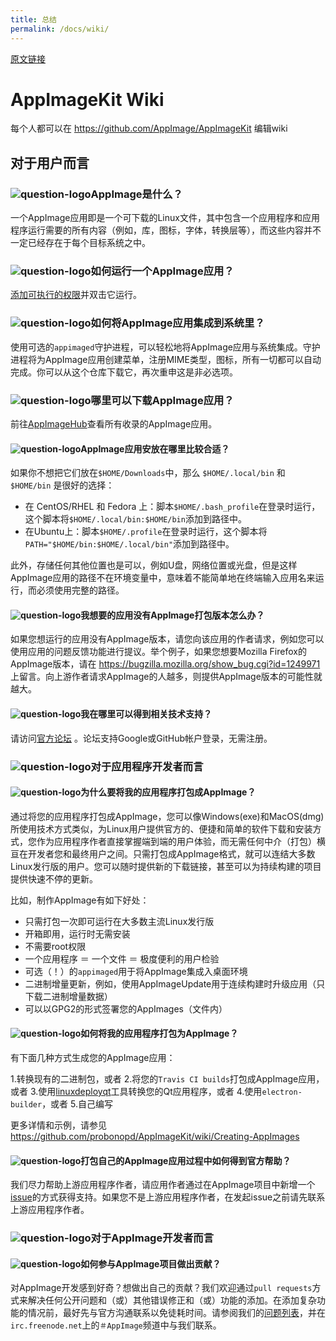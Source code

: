 ```yaml
---
title: 总结
permalink: /docs/wiki/
---
```


[原文链接](https://github.com/AppImage/AppImageKit/wiki)
# AppImageKit Wiki

每个人都可以在 https://github.com/AppImage/AppImageKit 编辑wiki

## 对于用户而言

### ![question-logo](https://raw.githubusercontent.com/encharm/Font-Awesome-SVG-PNG/master/black/png/48/question-circle.png)AppImage是什么？

一个AppImage应用即是一个可下载的Linux文件，其中包含一个应用程序和应用程序运行需要的所有内容（例如，库，图标，字体，转换层等），而这些内容并不一定已经存在于每个目标系统之中。

### ![question-logo](https://raw.githubusercontent.com/encharm/Font-Awesome-SVG-PNG/master/black/png/48/question-circle.png)如何运行一个AppImage应用？

[添加可执行的权限](http://discourse.appimage.org/t/how-to-make-an-appimage-executable/80)并双击它运行。

### ![question-logo](https://raw.githubusercontent.com/encharm/Font-Awesome-SVG-PNG/master/black/png/48/question-circle.png)如何将AppImage应用集成到系统里？

使用可选的`appimaged`守护进程，可以轻松地将AppImage应用与系统集成。守护进程将为AppImage应用创建菜单，注册MIME类型，图标，所有一切都可以自动完成。你可以从这个仓库下载它，再次重申这是非必选项。

### ![question-logo](https://raw.githubusercontent.com/encharm/Font-Awesome-SVG-PNG/master/black/png/48/question-circle.png)哪里可以下载AppImage应用？
前往[AppImageHub](https://appimage.github.io/apps/)查看所有收录的AppImage应用。

#### ![question-logo](https://raw.githubusercontent.com/encharm/Font-Awesome-SVG-PNG/master/black/png/48/question-circle.png)AppImage应用安放在哪里比较合适？
如果你不想把它们放在`$HOME/Downloads`中，那么  `$HOME/.local/bin` 和 `$HOME/bin` 是很好的选择：
* 在 CentOS/RHEL 和 Fedora 上：脚本`$HOME/.bash_profile`在登录时运行，这个脚本将`$HOME/.local/bin:$HOME/bin`添加到路径中。
* 在Ubuntu上：脚本`$HOME/.profile`在登录时运行，这个脚本将`PATH="$HOME/bin:$HOME/.local/bin"`添加到路径中。

此外，存储任何其他位置也是可以，例如U盘，网络位置或光盘，但是这样AppImage应用的路径不在环境变量中，意味着不能简单地在终端输入应用名来运行，而必须使用完整的路径。

#### ![question-logo](https://raw.githubusercontent.com/encharm/Font-Awesome-SVG-PNG/master/black/png/48/question-circle.png)我想要的应用没有AppImage打包版本怎么办？
如果您想运行的应用没有AppImage版本，请您向该应用的作者请求，例如您可以使用应用的问题反馈功能进行提议。举个例子，如果您想要Mozilla Firefox的AppImage版本，请在 https://bugzilla.mozilla.org/show_bug.cgi?id=1249971 上留言。向上游作者请求AppImage的人越多，则提供AppImage版本的可能性就越大。

#### ![question-logo](https://raw.githubusercontent.com/encharm/Font-Awesome-SVG-PNG/master/black/png/48/question-circle.png)我在哪里可以得到相关技术支持？

请访问[官方论坛](http://discourse.appimage.org/) 。论坛支持Google或GitHub帐户登录，无需注册。

### ![question-logo](https://raw.githubusercontent.com/encharm/Font-Awesome-SVG-PNG/master/black/png/48/question-circle.png)对于应用程序开发者而言

#### ![question-logo](https://raw.githubusercontent.com/encharm/Font-Awesome-SVG-PNG/master/black/png/48/question-circle.png)为什么要将我的应用程序打包成AppImage？

通过将您的应用程序打包成AppImage，您可以像Windows(exe)和MacOS(dmg)所使用技术方式类似，为Linux用户提供官方的、便捷和简单的软件下载和安装方式，您作为应用程序作者直接掌握端到端的用户体验，而无需任何中介（打包）横亘在开发者您和最终用户之间。只需打包成AppImage格式，就可以连结大多数Linux发行版的用户。您可以随时提供新的下载链接，甚至可以为持续构建的项目提供快速不停的更新。

比如，制作AppImage有如下好处：
- 只需打包一次即可运行在大多数主流Linux发行版
- 开箱即用，运行时无需安装
- 不需要root权限
- 一个应用程序 ＝ 一个文件 ＝ 极度便利的用户检验
- 可选（！）的`appimaged`用于将AppImage集成入桌面环境
- 二进制增量更新，例如，使用AppImageUpdate用于连续构建时升级应用（只下载二进制增量数据）
- 可以以GPG2的形式签署您的AppImages（文件内）

#### ![question-logo](https://raw.githubusercontent.com/encharm/Font-Awesome-SVG-PNG/master/black/png/48/question-circle.png)如何将我的应用程序打包为AppImage？

有下面几种方式生成您的AppImage应用：

1.转换现有的二进制包，或者
2.将您的`Travis CI builds`打包成AppImage应用，或者
3.使用[linuxdeployqt](https://github.com/probonopd/linuxdeployqt/)工具转换您的Qt应用程序，或者
4.使用`electron-builder`，或者
5.自己编写

更多详情和示例，请参见 https://github.com/probonopd/AppImageKit/wiki/Creating-AppImages

#### ![question-logo](https://raw.githubusercontent.com/encharm/Font-Awesome-SVG-PNG/master/black/png/48/question-circle.png)打包自己的AppImage应用过程中如何得到官方帮助？

我们尽力帮助上游应用程序作者，请应用作者通过在AppImage项目中新增一个[issue](https://github.com/AppImage/AppImageKit/issues)的方式获得支持。如果您不是上游应用程序作者，在发起issue之前请先联系上游应用程序作者。

### ![question-logo](https://raw.githubusercontent.com/encharm/Font-Awesome-SVG-PNG/master/black/png/48/question-circle.png)对于AppImage开发者而言

#### ![question-logo](https://raw.githubusercontent.com/encharm/Font-Awesome-SVG-PNG/master/black/png/48/question-circle.png)如何参与AppImage项目做出贡献？

对AppImage开发感到好奇？想做出自己的贡献？我们欢迎通过`pull requests`方式来解决任何公开问题和（或）其他错误修正和（或）功能的添加。在添加复杂功能的情况前，最好先与官方沟通联系以免徒耗时间。请参阅我们的[问题列表](https://github.com/probonopd/AppImageKit/issues)，并在`irc.freenode.net`上的`＃AppImage`频道中与我们联系。
